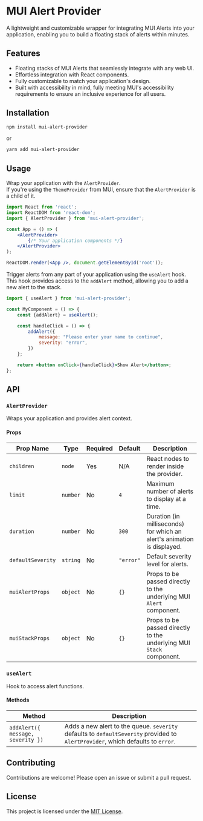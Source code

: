 # MUI Alert Provider

A lightweight and customizable wrapper for integrating MUI Alerts into your application, enabling you to build a floating stack of alerts within minutes.

## Features

- Floating stacks of MUI Alerts that seamlessly integrate with any web UI.
- Effortless integration with React components.
- Fully customizable to match your application's design.
- Built with accessibility in mind, fully meeting MUI's accessibility requirements to ensure an inclusive experience for all users.

## Installation

```bash
npm install mui-alert-provider
```

or

```bash
yarn add mui-alert-provider
```

## Usage
Wrap your application with the `AlertProvider`.  
If you're using the `ThemeProvider` from MUI, ensure that the `AlertProvider` is a child of it.

```jsx
import React from 'react';
import ReactDOM from 'react-dom';
import { AlertProvider } from 'mui-alert-provider';

const App = () => (
	<AlertProvider>
		{/* Your application components */}
	</AlertProvider>
);

ReactDOM.render(<App />, document.getElementById('root'));
```

Trigger alerts from any part of your application using the `useAlert` hook. 
This hook provides access to the `addAlert` method, allowing you to add a new alert to the stack.

```jsx
import { useAlert } from 'mui-alert-provider';

const MyComponent = () => {
	const {addAlert} = useAlert();

	const handleClick = () => {
		addAlert({
			message: "Please enter your name to continue",
			severity: "error",
		})
	};

	return <button onClick={handleClick}>Show Alert</button>;
};
```

## API

### `AlertProvider`

Wraps your application and provides alert context. 

#### Props

| Prop Name         | Type       | Required | Default   | Description                                                                 |
|-------------------|------------|----------|-----------|-----------------------------------------------------------------------------|
| `children`        | `node`     | Yes      | N/A       | React nodes to render inside the provider.                                 |
| `limit`           | `number`   | No       | `4`       | Maximum number of alerts to display at a time.                             |
| `duration`        | `number`   | No       | `300`     | Duration (in milliseconds) for which an alert's animation is displayed.    |
| `defaultSeverity` | `string`   | No       | `"error"` | Default severity level for alerts.                                         |
| `muiAlertProps`   | `object`   | No       | `{}`      | Props to be passed directly to the underlying MUI `Alert` component.       |
| `muiStackProps`   | `object`   | No       | `{}`      | Props to be passed directly to the underlying MUI `Stack` component.       |

### `useAlert`

Hook to access alert functions.

#### Methods

| Method                          | Description                                                                                     |
|---------------------------------|-------------------------------------------------------------------------------------------------|
| `addAlert({ message, severity })` | Adds a new alert to the queue. `severity` defaults to `defaultSeverity` provided to `AlertProvider`, which defaults to `error`. |

## Contributing

Contributions are welcome! Please open an issue or submit a pull request.

## License

This project is licensed under the [MIT License](LICENSE).